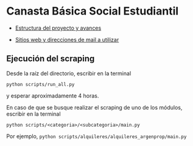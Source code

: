 # Canasta Básica Social Estudiantil

- [Estructura del proyecto y avances](https://gitmind.com/app/docs/mss9thvm)

- [Sitios web y direcciones de mail a utilizar](https://docs.google.com/document/d/13MpGGDrN_KKaTUKt0wFvzooiDy8hsn8pJkmCBJO5_9s/edit?usp=sharing)

## Ejecución del scraping

Desde la raíz del directorio, escribir en la terminal 

```
python scripts/run_all.py
```
y esperar aproximadamente 4 horas.

En caso de que se busque realizar el scraping de uno de los módulos, escribir en la terminal

```
python scripts/<categoria>/<subcategoria>/main.py
```
Por ejemplo, `python scripts/alquileres/alquileres_argenprop/main.py`
